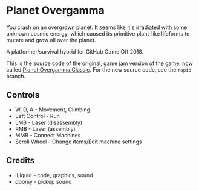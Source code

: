 # Planet Overgamma
You crash on an overgrown planet. It seems like it's irradiated with some unknown cosmic energy, which caused its
primitive plant-like lifeforms to mutate and grow all over the planet.

A platformer/survival hybrid for GitHub Game Off 2018.

This is the source code of the original, game jam version of the game, now called [Planet Overgamma Classic](https://lqdev.itch.io/planet-overgamma-classic). For the new source code, see the `rapid` branch.

## Controls
 - W, D, A - Movement, Climbing
 - Left Control - Run
 - LMB - Laser (disassembly)
 - RMB - Laser (assembly)
 - MMB - Connect Machines
 - Scroll Wheel - Change items/Edit machine settings

## Credits
 - iLiquid - code, graphics, sound
 - doomy - pickup sound
